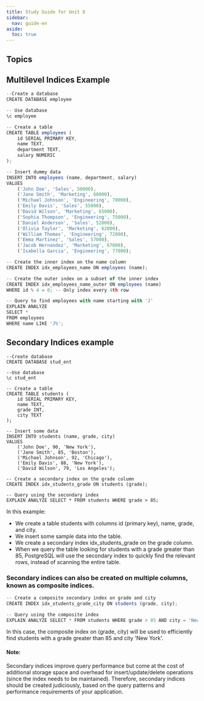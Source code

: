 ```yaml
---
title: Study Guide for Unit 8
sidebar:
  nav: guide-en
aside:
  toc: true
---
```


## Topics

## Multilevel Indices Example

```javascript
--Create a database
CREATE DATABASE employee

-- Use database
\c employee

-- Create a table
CREATE TABLE employees (
    id SERIAL PRIMARY KEY,
    name TEXT,
    department TEXT,
    salary NUMERIC
);

-- Insert dummy data
INSERT INTO employees (name, department, salary)
VALUES
    ('John Doe', 'Sales', 50000),
    ('Jane Smith', 'Marketing', 60000),
    ('Michael Johnson', 'Engineering', 70000),
    ('Emily Davis', 'Sales', 55000),
    ('David Wilson', 'Marketing', 65000),
    ('Sophia Thompson', 'Engineering', 75000),
    ('Daniel Anderson', 'Sales', 52000),
    ('Olivia Taylor', 'Marketing', 62000),
    ('William Thomas', 'Engineering', 72000),
    ('Emma Martinez', 'Sales', 57000),
    ('Jacob Hernandez', 'Marketing', 67000),
    ('Isabella Garcia', 'Engineering', 77000);

-- Create the inner index on the name column
CREATE INDEX idx_employees_name ON employees (name);

-- Create the outer index on a subset of the inner index
CREATE INDEX idx_employees_name_outer ON employees (name)
WHERE id % 4 = 0; -- Only index every 4th row

-- Query to find employees with name starting with 'J'
EXPLAIN ANALYZE
SELECT *
FROM employees
WHERE name LIKE 'J%';
```

## Secondary Indices example

```javascripy
--Create database
CREATE DATABASE stud_ent

--Use database
\c stud_ent

-- Create a table
CREATE TABLE students (
    id SERIAL PRIMARY KEY,
    name TEXT,
    grade INT,
    city TEXT
);

-- Insert some data
INSERT INTO students (name, grade, city)
VALUES
    ('John Doe', 90, 'New York'),
    ('Jane Smith', 85, 'Boston'),
    ('Michael Johnson', 92, 'Chicago'),
    ('Emily Davis', 88, 'New York'),
    ('David Wilson', 79, 'Los Angeles');

-- Create a secondary index on the grade column
CREATE INDEX idx_students_grade ON students (grade);

-- Query using the secondary index
EXPLAIN ANALYZE SELECT * FROM students WHERE grade > 85;
```
In this example:
- We create a table students with columns id (primary key), name, grade, and city.
- We insert some sample data into the table.
- We create a secondary index idx_students_grade on the grade column.
- When we query the table looking for students with a grade greater than 85, PostgreSQL will use the secondary index to quickly find the relevant rows, instead of scanning the entire table.

### Secondary indices can also be created on multiple columns, known as composite indices.

```javascript
-- Create a composite secondary index on grade and city
CREATE INDEX idx_students_grade_city ON students (grade, city);

-- Query using the composite index
EXPLAIN ANALYZE SELECT * FROM students WHERE grade > 85 AND city = 'New York';
```
In this case, the composite index on (grade, city) will be used to efficiently find students with a grade greater than 85 and city 'New York'.

#### Note:
Secondary indices improve query performance but come at the cost of additional storage space and overhead for insert/update/delete operations (since the index needs to be maintained). Therefore, secondary indices should be created judiciously, based on the query patterns and performance requirements of your application.


